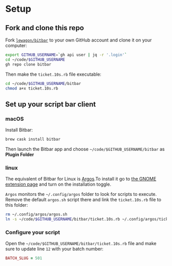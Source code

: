 # Setup

## Fork and clone this repo

Fork [`lewagon/bitbar`](https://github.com/lewagon/bitbar) to your own GitHub account and clone it on your computer:

```bash
export GITHUB_USERNAME=`gh api user | jq -r '.login'`
cd ~/code/$GITHUB_USERNAME
gh repo clone bitbar
```

Then make the `ticket.10s.rb` file executable:

```bash
cd ~/code/$GITHUB_USERNAME/bitbar
chmod a+x ticket.10s.rb
```

## Set up your script bar client

### macOS

Install Bitbar:

```bash
brew cask install bitbar
```

Then launch the Bitbar app and choose `~/code/$GITHUB_USERNAME/bitbar` as **Plugin Folder**

### linux

The equivalent of Bitbar for Linux is [Argos](https://github.com/p-e-w/argos).To install it go to [the GNOME extension page](https://extensions.gnome.org/extension/1176/argos/) and turn on the installation toggle.

`Argos` monitors the `~/.config/argos` folder to look for scripts to execute. Remove the default `argos.sh` script there and link the `ticket.10s.rb` file to this folder:

```bash
rm ~/.config/argos/argos.sh
ln -s ~/code/$GITHUB_USERNAME/bitbar/ticket.10s.rb ~/.config/argos/ticket.10s.rb
```

### Configure your script

Open the `~/code/$GITHUB_USERNAME/bitbar/ticket.10s.rb` file and make sure to update line `12` with your batch number:

```ruby
BATCH_SLUG = 501
```
